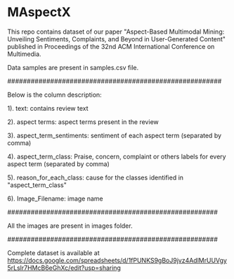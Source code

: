 # MAspectX
This repo contains dataset of our paper "Aspect-Based Multimodal Mining: Unveiling Sentiments, Complaints, and Beyond in User-Generated Content" published in Proceedings of the 32nd ACM International Conference on Multimedia.


Data samples are present in samples.csv file.

#######################################################

Below is the column description:

1). text: contains review text

2). aspect terms:  aspect terms present in the review

3). aspect_term_sentiments: sentiment of each aspect term (separated by comma)

4). aspect_term_class: Praise, concern, complaint or others labels for every aspect term (separated by comma)

5). reason_for_each_class: cause for the classes identified in "aspect_term_class"

6). Image_Filename: image name

######################################################

All the images are present in images folder.

######################################################

Complete dataset is available at https://docs.google.com/spreadsheets/d/1fPUNKS9gBoJ9jvz4AdlMrUUVgy5rLslr7HMcB6eGhXc/edit?usp=sharing
